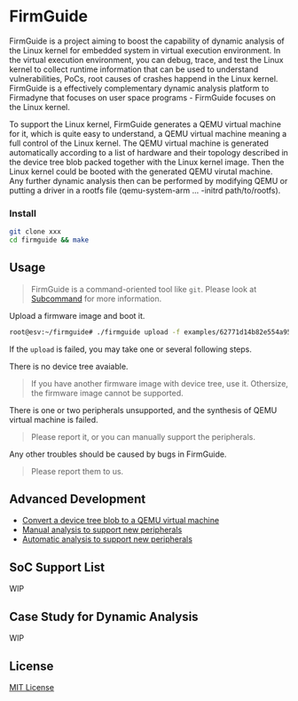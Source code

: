 # FirmGuide

FirmGuide is a project aiming to boost the capability of dynamic analysis
of the Linux kernel for embedded system in virtual execution environment.
In the virtual execution environment, you can debug, trace, and test
the Linux kernel to collect runtime information that can be used to
understand vulnerabilities, PoCs, root causes of crashes happend in the Linux kernel.
FirmGuide is a effectively complementary dynamic analysis platform to Firmadyne
that focuses on user space programs - FirmGuide focuses on the Linux kernel.

To support the Linux kernel, FirmGuide generates a QEMU virtual machine for it,
which is quite easy to understand,
a QEMU virtual machine meaning a full control of the Linux kernel.
The QEMU virtual machine is generated automatically according to a list of hardware
and their topology described in the device tree blob packed together with the Linux kernel image.
Then the Linux kernel could be booted with the generated QEMU virutal machine.
Any further dynamic analysis then can be performed by modifying QEMU or
putting a driver in a rootfs file (qemu-system-arm ... -initrd path/to/rootfs).

### Install

```bash
git clone xxx
cd firmguide && make
```

## Usage

> FirmGuide is a command-oriented tool like `git`.
Please look at [Subcommand](doc/Subcommand.md) for more information.

Upload a firmware image and boot it.

```bash
root@esv:~/firmguide# ./firmguide upload -f examples/62771d14b82e554a95d048af99866c404acb196f.bin
```

If the `upload` is failed, you may take one or several following steps.

There is no device tree avaiable.
> If you have another firmware image with device tree, use it.
Othersize, the firmware image cannot be supported.

There is one or two peripherals unsupported, and the synthesis of QEMU virtual machine is failed.
> Please report it, or you can manually support the peripherals.

Any other troubles should be caused by bugs in FirmGuide.
> Please report them to us.

## Advanced Development

+ [Convert a device tree blob to a QEMU virtual machine](#)
+ [Manual analysis to support new peripherals](#)
+ [Automatic analysis to support new peripherals](#)

## SoC Support List

WIP

## Case Study for Dynamic Analysis

WIP

## License
[MIT License](./LICENSE)
